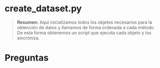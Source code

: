 # create_dataset.py

> **Resumen:** Aqui inicializamos todos los objetos necesarios para la obtención de datos y llamamos de forma ordenada a cada método. De esta forma obtenemos un script que ejecuta cada objeto y los sincroniza.


# Preguntas

